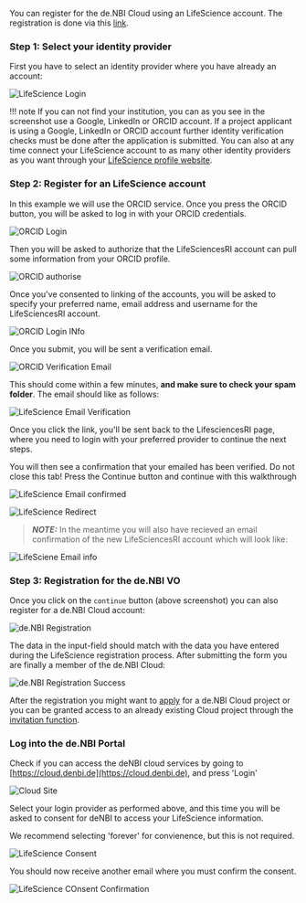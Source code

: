 You can register for the de.NBI Cloud using an LifeScience account.
The registration is done via this [link](https://cloud.denbi.de/register).

### Step 1: Select your identity provider

First you have to select an identity provider where you have already an account:

![LifeScience Login](img/lifescience_login.png)

!!! note
If you can not find your institution, you can as you see in the screenshot use a Google, LinkedIn or ORCID account.
If a project applicant is using a Google, LinkedIn or ORCID account further identity verification checks must be done
after the application is submitted.
You can also at any time connect your LifeScience account to as many other identity providers as you want through
your [LifeScience profile website](https://profile.aai.lifescience-ri.eu/profile/identities).

### Step 2: Register for an LifeScience account

In this example we will use the ORCID service. Once you press the ORCID button, you will be asked to log in with your
ORCID credentials.

![ORCID Login](img/2-lifescienceri_example_orcid_identity_provider.png)

Then you will be asked to authorize that the LifeSciencesRI account can pull some information from your ORCID profile.

![ORCID authorise](img/3-lifescienceri_example_orcird_authorise.png)

Once you've consented to linking of the accounts, you will be asked to specify your preferred name, email address and
username for the LifeSciencesRI account.

![ORCID Login INfo ](img/4-lifescienceri_specify_login_info.png)

Once you submit, you will be sent a verification email.

![ORCID Verification Email](img/5-lifescienceri_emailverification.png)

This should come within a few minutes,  __and make sure to check your spam folder__. The email should like as follows:

![LifeScience Email Verification](img/6-lifescienceri_emailconfirmationemail.png)

Once you click the link, you'll be sent back to the LifesciencesRI page, where you need to login with your preferred
provider to continue the next steps.

You will then see a confirmation that your emailed has been verified. Do not close this tab! Press the Continue button
and continue with this walkthrough

![LifeScience Email confirmed](img/9-lifescienceri_emailverificationsuccess.png)

![LifeScience Redirect](img/10-lifescienceri_redirecttoelixirregistration.png)
> **_NOTE:_** In the meantime you will also have recieved an email confirmation of the new LifeSciencesRI account which
> will look like:

![LifeSciene Email info](img/7a-lifescienceri_success_email_confirmation.png)

### Step 3: Registration for the de.NBI VO

Once you click on the `continue` button (above screenshot) you can also register for a de.NBI Cloud account:

![de.NBI Registration](img/14-denbi_org_registration.png)

The data in the input-field should match with the data you have entered during the LifeScience registration process.
After submitting the form you are finally a member of the de.NBI Cloud:

![de.NBI Registration Success](img/denbi_successful_registration.png)

After the registration you might want to [apply](../portal/allocation/) for a de.NBI Cloud project or you can be granted
access to an already existing Cloud project through
the [invitation function](../portal/project_overview/#member-management).

### Log into the de.NBI Portal

Check if you can access the deNBI cloud services by going to [https://cloud.denbi.de](https://cloud.denbi.de), and
press 'Login'

![Cloud Site](img/19-denbicloud_final_verification_login.png)

Select your login provider as performed above, and this time you will be asked to consent for deNBI to access your
LifeScience information.

We recommend selecting 'forever' for convienence, but this is not required.

![LifeScience Consent](img/20-denbicloud_login_lifescienceri_consent_1.png)

You should now receive another email where you must confirm the consent.

![LifeScience COnsent Confirmation](img/20a_denbicloud_lifescienceri_consent_email_confirmation.png)
